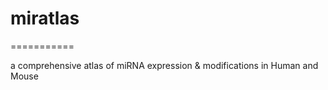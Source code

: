# miratlas
===========

a comprehensive atlas of miRNA expression & modifications
in Human and Mouse 
